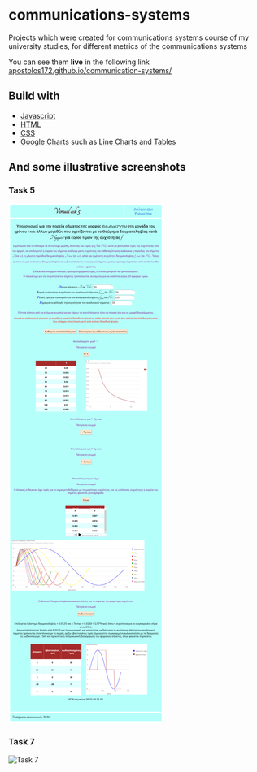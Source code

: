 # communications-systems
Projects which were created for communications systems course of my university studies, for different metrics of the communications systems

You can see them <b>live</b> in the following link [apostolos172.github.io/communication-systems/](https://apostolos172.github.io/communication-systems/)

## Build with
- [Javascript](https://developer.mozilla.org/en-US/docs/Web/JavaScript)
- [HTML](https://developer.mozilla.org/en-US/docs/Web/HTML)
- [CSS](https://developer.mozilla.org/en-US/docs/Web/CSS/Reference)
- [Google Charts](https://developers.google.com/chart/interactive/docs) such as [Line Charts](https://developers.google.com/chart/interactive/docs/gallery/linechart) and [Tables](https://developers.google.com/chart/interactive/docs/gallery/table)

## And some illustrative screenshots

### Task 5
![Task 5](https://github.com/Apostolos172/communication-systems/blob/master/screenshots/Screenshot_Virtual_ask_5.png?raw=true)
### Task 7
![Task 7](https://github.com/Apostolos172/communication-systems/blob/master/screenshots/Screenshot_Virtual_ask_7.png?raw=true)   